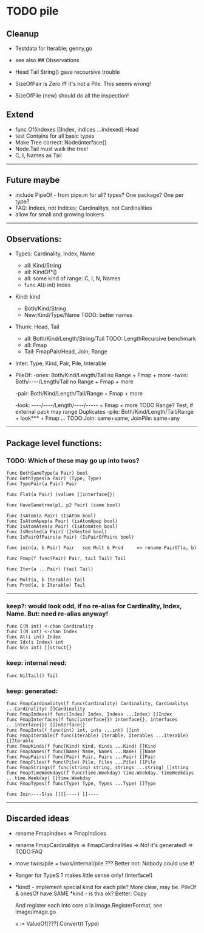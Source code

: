 # TODO pile

## Cleanup

- Testdata for Iterable; genny,go

- see also ## Observations

- Head Tail String() gave recoursive trouble

- SizeOfPair is Zero iff it's not a Pile. This seems wrong!
- SizeOfPile (new) should do all the inspection!

## Extend
- func Of(indexes []Index, indices ...Indexed} Head
- test Contains for all basic types
- Make Tree correct: Node(interface{}
- Node.Tail must walk the tree!
- C, I, Names as Tail

---
## Future maybe

- include PipeOf - from pipe.m for all? types? One package? One per type?
- FAQ: Indexs, not Indices; Cardinalitys, not Cardinalities
- allow for small and growing lookers

---
## Observations:
- Types: Cardinality, Index, Name
	- all: Kind/String
	- all: KindOf*()
	- all: some kind of range: C, I, N, Names
	- func At(i int) Index

- Kind: kind
	- Both/Kind/String
	- New:Kind/Type/Name					TODO: better names

- Thunk: Head, Tail
	- all: Both/Kind/Length/String/Tail			TODO: LengthRecursive benchmark
	- all: Fmap
	- Tail: FmapPair/Head, Join, Range

- Inter: Type, Kind, Pair, Pile, Interable


- PileOf:
	-ones: Both/Kind/Length/Tail				no Range + Fmap + more
	-twos: Both/----/Length/Tail				no Range + Fmap + more

	-pair: Both/Kind/Length/Tail/Range + Fmap + more

	-look: ----/----/Length/----/----- + Fmap + more	TODO:Range? Test, if external pack may range Duplicates
	-pile: Both/Kind/Length/Tail/Range + look*** + Fmap ...	TODO:Join: same+same, JoinPile: same+any


---
## Package level functions:

### TODO: Which of these may go up into twos?

    func BothSameType(a Pair) bool
    func BothTypes(a Pair) (Type, Type)
    func TypePair(a Pair) Pair

    func Flat(a Pair) (values []interface{})

    func HaveSametree(p1, p2 Pair) (same bool)

    func IsAtom(a Pair) (IsAtom bool)
    func IsAtomApep(a Pair) (isAtomApep bool)
    func IsAtomAten(a Pair) (IsAtomAten bool)
    func IsNested(a Pair) (IsNested bool)
    func IsPairOfPairs(a Pair) (IsPairOfPairs bool)

    func join(a, b Pair) Pair	see Mult & Prod		=> rename PairOf(a, b)

    func Fmap(f func(Pair) Pair, tail Tail) Tail

    func Iter(a ...Pair) (tail Tail)

    func Mult(a, b Iterable) Tail
    func Prod(a, b Iterable) Tail

---
### keep?: would look odd, if no re-alias for Cardinality, Index, Name. But: need re-alias anyway!
    func C(N int) <-chan Cardinality
    func I(N int) <-chan Index
    func At(i int) Index
    func Idx(i Index) int
    func N(n int) []struct{}

### keep: internal need:
    func NilTail() Tail


### keep: generated:
    func FmapCardinalitys(f func(Cardinality) Cardinality, Cardinalitys ...Cardinality) []Cardinality
    func FmapIndexs(f func(Index) Index, Indexs ...Index) []Index
    func FmapInterfaces(f func(interface{}) interface{}, interfaces ...interface{}) []interface{}
    func FmapInts(f func(int) int, ints ...int) []int
    func FmapIterable(f func(Iterable) Iterable, Iterables ...Iterable) []Iterable
    func FmapKinds(f func(Kind) Kind, Kinds ...Kind) []Kind
    func FmapNames(f func(Name) Name, Names ...Name) []Name
    func FmapPairs(f func(Pair) Pair, Pairs ...Pair) []Pair
    func FmapPiles(f func(Pile) Pile, Piles ...Pile) []Pile
    func FmapStrings(f func(string) string, strings ...string) []string
    func FmapTimeWeekdays(f func(time.Weekday) time.Weekday, timeWeekdays ...time.Weekday) []time.Weekday
    func FmapTypes(f func(Type) Type, Types ...Type) []Type

    func Join----S(ss [][]----) []----

---
## Discarded ideas

- rename FmapIndexs		=> FmapIndices
- rename FmapCardinalitys	=> FmapCardinalities
=> No! it's generated! 
=> TODO:FAQ

- move twos/pile	=  twos/internal/pile ??? Better not: Nobody could use it!
- Ranger for TypeS ? makes little sense only! (Interface!)

- *kind! - implement special kind for each pile? More clear, may be.
  PileOf & onesOf have SAME *kind - is this ok?
  Better: Copy
  
  And register each into core a la image.RegisterFormat, see image/image.go

  v := ValueOf(???).Convert(t Type)

